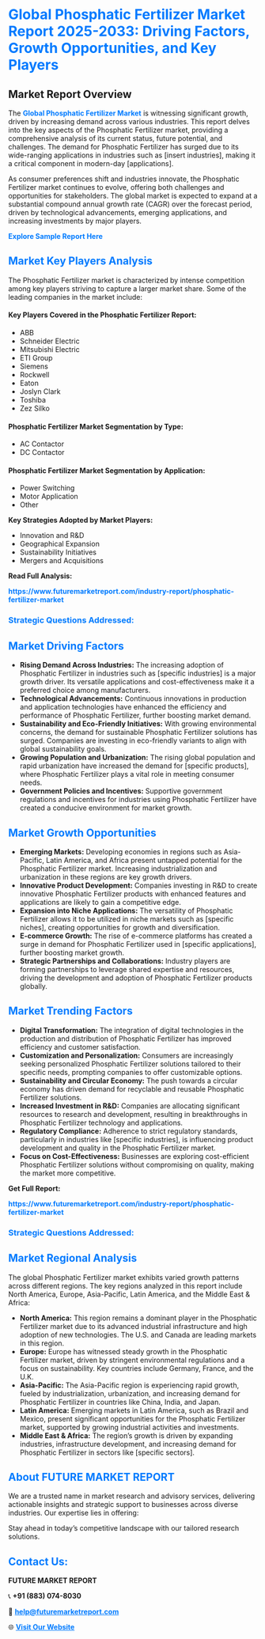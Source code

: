 <h1 style="color: #007BFF;">Global Phosphatic Fertilizer Market Report 2025-2033: Driving Factors, Growth Opportunities, and Key Players</h1>

<section id="overview">
<h2>Market Report Overview</h2>
<p>The <a href="https://www.futuremarketreport.com/industry-report/phosphatic-fertilizer-market" style="color: #007BFF; text-decoration: none;"><strong>Global Phosphatic Fertilizer Market</strong></a> is witnessing significant growth, driven by increasing demand across various industries. This report delves into the key aspects of the Phosphatic Fertilizer market, providing a comprehensive analysis of its current status, future potential, and challenges. The demand for Phosphatic Fertilizer has surged due to its wide-ranging applications in industries such as [insert industries], making it a critical component in modern-day [applications].</p>
<p>As consumer preferences shift and industries innovate, the Phosphatic Fertilizer market continues to evolve, offering both challenges and opportunities for stakeholders. The global market is expected to expand at a substantial compound annual growth rate (CAGR) over the forecast period, driven by technological advancements, emerging applications, and increasing investments by major players.</p>
</section>

<section id="overview">
<p><a href="https://www.futuremarketreport.com/request-sample/reportId=32643" style="color: #007BFF; text-decoration: none;"><strong>Explore Sample Report Here</strong></a></p>
</section>

<section id="key-players">
<h2 style="color: #007BFF;">Market Key Players Analysis</h2>
<p>The Phosphatic Fertilizer market is characterized by intense competition among key players striving to capture a larger market share. Some of the leading companies in the market include:</p>
<h4>Key Players Covered in the Phosphatic Fertilizer Report:</h4>
<ul><li>ABB</li><li>Schneider Electric</li><li>Mitsubishi Electric</li><li>ETI Group</li><li>Siemens</li><li>Rockwell</li><li>Eaton</li><li>Joslyn Clark</li><li>Toshiba</li><li>Zez Silko</li></ul>
<h4>Phosphatic Fertilizer Market Segmentation by Type:</h4>
<ul><li>AC Contactor</li><li>DC Contactor</li></ul>

<h4>Phosphatic Fertilizer Market Segmentation by Application:</h4>
<ul><li>Power Switching</li><li>Motor Application</li><li>Other</li></ul>
<p><strong>Key Strategies Adopted by Market Players:</strong></p>
<ul>
<li>Innovation and R&D</li>
<li>Geographical Expansion</li>
<li>Sustainability Initiatives</li>
<li>Mergers and Acquisitions</li>
</ul>
</section>

<section>
<p><strong>Read Full Analysis: </strong></p><a href="https://www.futuremarketreport.com/industry-report/phosphatic-fertilizer-market" style="color: #007BFF; text-decoration: none;"><strong>https://www.futuremarketreport.com/industry-report/phosphatic-fertilizer-market</strong></a>
<h3 style="color: #007BFF;">Strategic Questions Addressed:</h3>
</section>

<section id="driving-factors">
<h2 style="color: #007BFF;">Market Driving Factors</h2>
<ul>
<li><strong>Rising Demand Across Industries:</strong> The increasing adoption of Phosphatic Fertilizer in industries such as [specific industries] is a major growth driver. Its versatile applications and cost-effectiveness make it a preferred choice among manufacturers.</li>
<li><strong>Technological Advancements:</strong> Continuous innovations in production and application technologies have enhanced the efficiency and performance of Phosphatic Fertilizer, further boosting market demand.</li>
<li><strong>Sustainability and Eco-Friendly Initiatives:</strong> With growing environmental concerns, the demand for sustainable Phosphatic Fertilizer solutions has surged. Companies are investing in eco-friendly variants to align with global sustainability goals.</li>
<li><strong>Growing Population and Urbanization:</strong> The rising global population and rapid urbanization have increased the demand for [specific products], where Phosphatic Fertilizer plays a vital role in meeting consumer needs.</li>
<li><strong>Government Policies and Incentives:</strong> Supportive government regulations and incentives for industries using Phosphatic Fertilizer have created a conducive environment for market growth.</li>
</ul>
</section>

<section id="growth-opportunities">
<h2 style="color: #007BFF;">Market Growth Opportunities</h2>
<ul>
<li><strong>Emerging Markets:</strong> Developing economies in regions such as Asia-Pacific, Latin America, and Africa present untapped potential for the Phosphatic Fertilizer market. Increasing industrialization and urbanization in these regions are key growth drivers.</li>
<li><strong>Innovative Product Development:</strong> Companies investing in R&D to create innovative Phosphatic Fertilizer products with enhanced features and applications are likely to gain a competitive edge.</li>
<li><strong>Expansion into Niche Applications:</strong> The versatility of Phosphatic Fertilizer allows it to be utilized in niche markets such as [specific niches], creating opportunities for growth and diversification.</li>
<li><strong>E-commerce Growth:</strong> The rise of e-commerce platforms has created a surge in demand for Phosphatic Fertilizer used in [specific applications], further boosting market growth.</li>
<li><strong>Strategic Partnerships and Collaborations:</strong> Industry players are forming partnerships to leverage shared expertise and resources, driving the development and adoption of Phosphatic Fertilizer products globally.</li>
</ul>
</section>

<section id="trending-factors">
<h2 style="color: #007BFF;">Market Trending Factors</h2>
<ul>
<li><strong>Digital Transformation:</strong> The integration of digital technologies in the production and distribution of Phosphatic Fertilizer has improved efficiency and customer satisfaction.</li>
<li><strong>Customization and Personalization:</strong> Consumers are increasingly seeking personalized Phosphatic Fertilizer solutions tailored to their specific needs, prompting companies to offer customizable options.</li>
<li><strong>Sustainability and Circular Economy:</strong> The push towards a circular economy has driven demand for recyclable and reusable Phosphatic Fertilizer solutions.</li>
<li><strong>Increased Investment in R&D:</strong> Companies are allocating significant resources to research and development, resulting in breakthroughs in Phosphatic Fertilizer technology and applications.</li>
<li><strong>Regulatory Compliance:</strong> Adherence to strict regulatory standards, particularly in industries like [specific industries], is influencing product development and quality in the Phosphatic Fertilizer market.</li>
<li><strong>Focus on Cost-Effectiveness:</strong> Businesses are exploring cost-efficient Phosphatic Fertilizer solutions without compromising on quality, making the market more competitive.</li>
</ul>
</section>

<section>
<p><strong>Get Full Report: </strong></p><a href="https://www.futuremarketreport.com/industry-report/phosphatic-fertilizer-market" style="color: #007BFF; text-decoration: none;"><strong>https://www.futuremarketreport.com/industry-report/phosphatic-fertilizer-market</strong></a>
<h3 style="color: #007BFF;">Strategic Questions Addressed:</h3>
</section>


<section id="regional-analysis">
<h2 style="color: #007BFF;">Market Regional Analysis</h2>
<p>The global Phosphatic Fertilizer market exhibits varied growth patterns across different regions. The key regions analyzed in this report include North America, Europe, Asia-Pacific, Latin America, and the Middle East & Africa:</p>
<ul>
<li><strong>North America:</strong> This region remains a dominant player in the Phosphatic Fertilizer market due to its advanced industrial infrastructure and high adoption of new technologies. The U.S. and Canada are leading markets in this region.</li>
<li><strong>Europe:</strong> Europe has witnessed steady growth in the Phosphatic Fertilizer market, driven by stringent environmental regulations and a focus on sustainability. Key countries include Germany, France, and the U.K.</li>
<li><strong>Asia-Pacific:</strong> The Asia-Pacific region is experiencing rapid growth, fueled by industrialization, urbanization, and increasing demand for Phosphatic Fertilizer in countries like China, India, and Japan.</li>
<li><strong>Latin America:</strong> Emerging markets in Latin America, such as Brazil and Mexico, present significant opportunities for the Phosphatic Fertilizer market, supported by growing industrial activities and investments.</li>
<li><strong>Middle East & Africa:</strong> The region’s growth is driven by expanding industries, infrastructure development, and increasing demand for Phosphatic Fertilizer in sectors like [specific sectors].</li>
</ul>
</section>

<footer>
<h2 style="color: #007BFF;">About FUTURE MARKET REPORT</h2>
<p>We are a trusted name in market research and advisory services, delivering actionable insights and strategic support to businesses across diverse industries. Our expertise lies in offering:</p>

<p>Stay ahead in today’s competitive landscape with our tailored research solutions.</p>

<h2 style="color: #007BFF;">Contact Us:</h2>
<p><strong>FUTURE MARKET REPORT</strong></p>
<p>📞 <strong>+91 (883) 074-8030</strong></p>
<p>📧 <strong><a href="mailto:help@futuremarketreport.com" style="color: #007BFF;">help@futuremarketreport.com</a></strong></p>
<p>🌐 <strong><a href="https://www.futuremarketreport.com/" style="color: #007BFF;">Visit Our Website</a></strong></p>
</footer>
